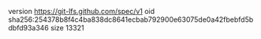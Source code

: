 version https://git-lfs.github.com/spec/v1
oid sha256:254378b8f4c4ba838dc8641ecbab792900e63075de0a42fbebfd5bdbfd93a346
size 13321

